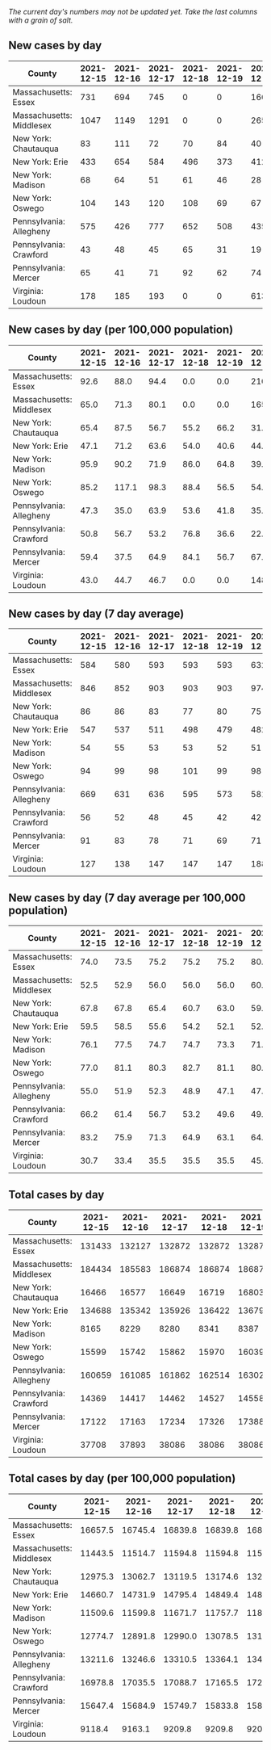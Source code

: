 _The current day's numbers may not be updated yet. Take the last columns with a grain of salt._
## New cases by day

| County | 2021-12-15 | 2021-12-16 | 2021-12-17 | 2021-12-18 | 2021-12-19 | 2021-12-20 | 2021-12-21 |
| --- | --- | --- | --- | --- | --- | --- | --- |
| Massachusetts: Essex | 731 | 694 | 745 | 0 | 0 | 1660 |  |
| Massachusetts: Middlesex | 1047 | 1149 | 1291 | 0 | 0 | 2659 |  |
| New York: Chautauqua | 83 | 111 | 72 | 70 | 84 | 40 |  |
| New York: Erie | 433 | 654 | 584 | 496 | 373 | 412 |  |
| New York: Madison | 68 | 64 | 51 | 61 | 46 | 28 |  |
| New York: Oswego | 104 | 143 | 120 | 108 | 69 | 67 |  |
| Pennsylvania: Allegheny | 575 | 426 | 777 | 652 | 508 | 435 |  |
| Pennsylvania: Crawford | 43 | 48 | 45 | 65 | 31 | 19 |  |
| Pennsylvania: Mercer | 65 | 41 | 71 | 92 | 62 | 74 |  |
| Virginia: Loudoun | 178 | 185 | 193 | 0 | 0 | 613 | 346 |

## New cases by day (per 100,000 population)

| County | 2021-12-15 | 2021-12-16 | 2021-12-17 | 2021-12-18 | 2021-12-19 | 2021-12-20 | 2021-12-21 |
| --- | --- | --- | --- | --- | --- | --- | --- |
| Massachusetts: Essex | 92.6 | 88.0 | 94.4 | 0.0 | 0.0 | 210.4 |  |
| Massachusetts: Middlesex | 65.0 | 71.3 | 80.1 | 0.0 | 0.0 | 165.0 |  |
| New York: Chautauqua | 65.4 | 87.5 | 56.7 | 55.2 | 66.2 | 31.5 |  |
| New York: Erie | 47.1 | 71.2 | 63.6 | 54.0 | 40.6 | 44.8 |  |
| New York: Madison | 95.9 | 90.2 | 71.9 | 86.0 | 64.8 | 39.5 |  |
| New York: Oswego | 85.2 | 117.1 | 98.3 | 88.4 | 56.5 | 54.9 |  |
| Pennsylvania: Allegheny | 47.3 | 35.0 | 63.9 | 53.6 | 41.8 | 35.8 |  |
| Pennsylvania: Crawford | 50.8 | 56.7 | 53.2 | 76.8 | 36.6 | 22.5 |  |
| Pennsylvania: Mercer | 59.4 | 37.5 | 64.9 | 84.1 | 56.7 | 67.6 |  |
| Virginia: Loudoun | 43.0 | 44.7 | 46.7 | 0.0 | 0.0 | 148.2 | 83.7 |

## New cases by day (7 day average)

| County | 2021-12-15 | 2021-12-16 | 2021-12-17 | 2021-12-18 | 2021-12-19 | 2021-12-20 | 2021-12-21 |
| --- | --- | --- | --- | --- | --- | --- | --- |
| Massachusetts: Essex | 584 | 580 | 593 | 593 | 593 | 632 |  |
| Massachusetts: Middlesex | 846 | 852 | 903 | 903 | 903 | 974 |  |
| New York: Chautauqua | 86 | 86 | 83 | 77 | 80 | 75 |  |
| New York: Erie | 547 | 537 | 511 | 498 | 479 | 482 |  |
| New York: Madison | 54 | 55 | 53 | 53 | 52 | 51 |  |
| New York: Oswego | 94 | 99 | 98 | 101 | 99 | 98 |  |
| Pennsylvania: Allegheny | 669 | 631 | 636 | 595 | 573 | 581 |  |
| Pennsylvania: Crawford | 56 | 52 | 48 | 45 | 42 | 42 |  |
| Pennsylvania: Mercer | 91 | 83 | 78 | 71 | 69 | 71 |  |
| Virginia: Loudoun | 127 | 138 | 147 | 147 | 147 | 188 | 216 |

## New cases by day (7 day average per 100,000 population)

| County | 2021-12-15 | 2021-12-16 | 2021-12-17 | 2021-12-18 | 2021-12-19 | 2021-12-20 | 2021-12-21 |
| --- | --- | --- | --- | --- | --- | --- | --- |
| Massachusetts: Essex | 74.0 | 73.5 | 75.2 | 75.2 | 75.2 | 80.1 |  |
| Massachusetts: Middlesex | 52.5 | 52.9 | 56.0 | 56.0 | 56.0 | 60.4 |  |
| New York: Chautauqua | 67.8 | 67.8 | 65.4 | 60.7 | 63.0 | 59.1 |  |
| New York: Erie | 59.5 | 58.5 | 55.6 | 54.2 | 52.1 | 52.5 |  |
| New York: Madison | 76.1 | 77.5 | 74.7 | 74.7 | 73.3 | 71.9 |  |
| New York: Oswego | 77.0 | 81.1 | 80.3 | 82.7 | 81.1 | 80.3 |  |
| Pennsylvania: Allegheny | 55.0 | 51.9 | 52.3 | 48.9 | 47.1 | 47.8 |  |
| Pennsylvania: Crawford | 66.2 | 61.4 | 56.7 | 53.2 | 49.6 | 49.6 |  |
| Pennsylvania: Mercer | 83.2 | 75.9 | 71.3 | 64.9 | 63.1 | 64.9 |  |
| Virginia: Loudoun | 30.7 | 33.4 | 35.5 | 35.5 | 35.5 | 45.5 | 52.2 |

## Total cases by day

| County | 2021-12-15 | 2021-12-16 | 2021-12-17 | 2021-12-18 | 2021-12-19 | 2021-12-20 | 2021-12-21 |
| --- | --- | --- | --- | --- | --- | --- | --- |
| Massachusetts: Essex | 131433 | 132127 | 132872 | 132872 | 132872 | 134532 |  |
| Massachusetts: Middlesex | 184434 | 185583 | 186874 | 186874 | 186874 | 189533 |  |
| New York: Chautauqua | 16466 | 16577 | 16649 | 16719 | 16803 | 16843 |  |
| New York: Erie | 134688 | 135342 | 135926 | 136422 | 136795 | 137207 |  |
| New York: Madison | 8165 | 8229 | 8280 | 8341 | 8387 | 8415 |  |
| New York: Oswego | 15599 | 15742 | 15862 | 15970 | 16039 | 16106 |  |
| Pennsylvania: Allegheny | 160659 | 161085 | 161862 | 162514 | 163022 | 163457 |  |
| Pennsylvania: Crawford | 14369 | 14417 | 14462 | 14527 | 14558 | 14577 |  |
| Pennsylvania: Mercer | 17122 | 17163 | 17234 | 17326 | 17388 | 17462 |  |
| Virginia: Loudoun | 37708 | 37893 | 38086 | 38086 | 38086 | 38699 | 39045 |

## Total cases by day (per 100,000 population)

| County | 2021-12-15 | 2021-12-16 | 2021-12-17 | 2021-12-18 | 2021-12-19 | 2021-12-20 | 2021-12-21 |
| --- | --- | --- | --- | --- | --- | --- | --- |
| Massachusetts: Essex | 16657.5 | 16745.4 | 16839.8 | 16839.8 | 16839.8 | 17050.2 |  |
| Massachusetts: Middlesex | 11443.5 | 11514.7 | 11594.8 | 11594.8 | 11594.8 | 11759.8 |  |
| New York: Chautauqua | 12975.3 | 13062.7 | 13119.5 | 13174.6 | 13240.8 | 13272.3 |  |
| New York: Erie | 14660.7 | 14731.9 | 14795.4 | 14849.4 | 14890.0 | 14934.9 |  |
| New York: Madison | 11509.6 | 11599.8 | 11671.7 | 11757.7 | 11822.5 | 11862.0 |  |
| New York: Oswego | 12774.7 | 12891.8 | 12990.0 | 13078.5 | 13135.0 | 13189.9 |  |
| Pennsylvania: Allegheny | 13211.6 | 13246.6 | 13310.5 | 13364.1 | 13405.9 | 13441.7 |  |
| Pennsylvania: Crawford | 16978.8 | 17035.5 | 17088.7 | 17165.5 | 17202.1 | 17224.6 |  |
| Pennsylvania: Mercer | 15647.4 | 15684.9 | 15749.7 | 15833.8 | 15890.5 | 15958.1 |  |
| Virginia: Loudoun | 9118.4 | 9163.1 | 9209.8 | 9209.8 | 9209.8 | 9358.0 | 9441.7 |
